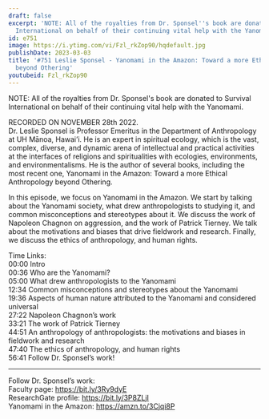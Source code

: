 ```yaml
---
draft: false
excerpt: 'NOTE: All of the royalties from Dr. Sponsel''s book are donated to Survival
  International on behalf of their continuing vital help with the Yanomami.'
id: e751
image: https://i.ytimg.com/vi/Fzl_rkZop90/hqdefault.jpg
publishDate: 2023-03-03
title: '#751 Leslie Sponsel - Yanomami in the Amazon: Toward a more Ethical Anthropology
  beyond Othering'
youtubeid: Fzl_rkZop90
---
```

NOTE: All of the royalties from Dr. Sponsel's book are donated to Survival International on behalf of their continuing vital help with the Yanomami.

RECORDED ON NOVEMBER 28th 2022.  
Dr. Leslie Sponsel is Professor Emeritus in the Department of Anthropology at UH Mānoa, Hawai’i. He is an expert in spiritual ecology, which is the vast, complex, diverse, and dynamic arena of intellectual and practical activities at the interfaces of religions and spiritualities with ecologies, environments, and environmentalisms. He is the author of several books, including the most recent one, Yanomami in the Amazon: Toward a more Ethical Anthropology beyond Othering.

In this episode, we focus on Yanomami in the Amazon. We start by talking about the Yanomami society, what drew anthropologists to studying it, and common misconceptions and stereotypes about it. We discuss the work of Napoleon Chagnon on aggression, and the work of Patrick Tierney. We talk about the motivations and biases that drive fieldwork and research. Finally, we discuss the ethics of anthropology, and human rights.

Time Links:  
00:00 Intro  
00:36  Who are the Yanomami?  
05:00  What drew anthropologists to the Yanomami  
12:34  Common misconceptions and stereotypes about the Yanomami  
19:36  Aspects of human nature attributed to the Yanomami and considered universal  
27:22  Napoleon Chagnon’s work  
33:21  The work of Patrick Tierney  
44:51  An anthropology of anthropologists: the motivations and biases in fieldwork and research  
47:40  The ethics of anthropology, and human rights  
56:41  Follow Dr. Sponsel’s work!

---

Follow Dr. Sponsel’s work:  
Faculty page: https://bit.ly/3Ry9dyE  
ResearchGate profile: https://bit.ly/3P8ZLjI  
Yanomami in the Amazon: https://amzn.to/3Cjqi8P
